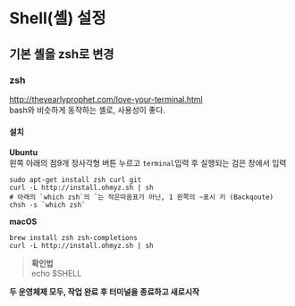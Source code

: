 # Shell(셸) 설정

## 기본 셸을 zsh로 변경

### zsh

<http://theyearlyprophet.com/love-your-terminal.html>  
bash와 비슷하게 동작하는 셸로, 사용성이 좋다.

#### 설치

**Ubuntu**  
왼쪽 아래의 점9개 정사각형 버튼 누르고 `terminal`입력 후 실행되는 검은 창에서 입력

```
sudo apt-get install zsh curl git
curl -L http://install.ohmyz.sh | sh
# 아래의 `which zsh`의 `는 작은따옴표가 아닌, 1 왼쪽의 ~표시 키 (Backqoute)
chsh -s `which zsh`
```

**macOS**

```
brew install zsh zsh-completions
curl -L http://install.ohmyz.sh | sh
```

> **확인법**  
> echo $SHELL

**두 운영체제 모두, 작업 완료 후 터미널을 종료하고 새로시작**